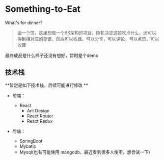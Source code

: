 # Something-to-Eat
What's for dinner?

> 画一个饼，这里想做一个BS架构的项目，随机决定这顿吃点什么，还可以得到相对应的菜谱，然后可以收藏，可以分享，可以评论，可以点赞，可以收藏

最终成品是什么样子还没有想好，暂时是个demo

## 技术栈

**暂定是如下技术栈，后续可能进行修改  **
- 前端：
  - React
    - Ant Design
    - React Router
    - React Redux

- 后端：
  - SpringBoot
  - Mybatis
  - Mysql(也有可能使用 mangodb，最近看到很多人使用，想尝试一下)